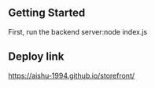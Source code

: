 ## Getting Started
First, run the backend server:node index.js
## Deploy link
https://aishu-1994.github.io/storefront/
